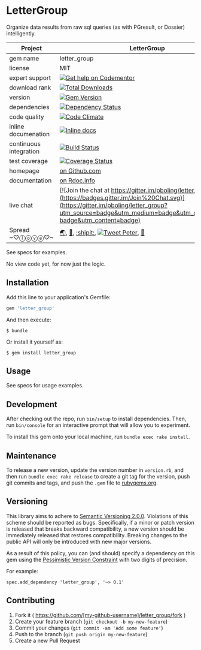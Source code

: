 # LetterGroup

Organize data results from raw sql queries (as with PGresult, or Dossier) intelligently.

| Project                 |  LetterGroup    |
|------------------------ | ----------------- |
| gem name                |  letter_group   |
| license                 |  MIT              |
| expert support          |  [![Get help on Codementor](https://cdn.codementor.io/badges/get_help_github.svg)](https://www.codementor.io/peterboling?utm_source=github&utm_medium=button&utm_term=peterboling&utm_campaign=github) |
| download rank               |  [![Total Downloads](https://img.shields.io/gem/rt/letter_group.svg)](https://rubygems.org/gems/letter_group) |
| version                 |  [![Gem Version](https://badge.fury.io/rb/letter_group.png)](http://badge.fury.io/rb/letter_group) |
| dependencies            |  [![Dependency Status](https://gemnasium.com/pboling/letter_group.png)](https://gemnasium.com/pboling/letter_group) |
| code quality            |  [![Code Climate](https://codeclimate.com/github/pboling/letter_group.png)](https://codeclimate.com/github/pboling/letter_group) |
| inline documenation     |  [![Inline docs](http://inch-ci.org/github/pboling/letter_group.png)](http://inch-ci.org/github/pboling/letter_group) |
| continuous integration  |  [![Build Status](https://secure.travis-ci.org/pboling/letter_group.png?branch=master)](https://travis-ci.org/pboling/letter_group) |
| test coverage           |  [![Coverage Status](https://coveralls.io/repos/pboling/letter_group/badge.png)](https://coveralls.io/r/pboling/letter_group) |
| homepage                |  [on Github.com][homepage] |
| documentation           |  [on Rdoc.info][documentation] |
| live chat               |  [![Join the chat at https://gitter.im/pboling/letter_group](https://badges.gitter.im/Join%20Chat.svg)](https://gitter.im/pboling/letter_group?utm_source=badge&utm_medium=badge&utm_campaign=pr-badge&utm_content=badge) |
| Spread ~♡ⓛⓞⓥⓔ♡~      |  [🌏](https://about.me/peter.boling), [👼](https://angel.co/peter-boling), [:shipit:](http://coderwall.com/pboling), [![Tweet Peter](https://img.shields.io/twitter/follow/galtzo.svg?style=social&label=Follow)](http://twitter.com/galtzo), [🌹](https://nationalprogressiveparty.org) |

[semver]: http://semver.org/
[pvc]: http://docs.rubygems.org/read/chapter/16#page74
[railsbling]: http://www.railsbling.com
[peterboling]: http://www.peterboling.com
[coderbits]: https://coderbits.com/pboling
[coderwall]: http://coderwall.com/pboling
[documentation]: http://rdoc.info/github/pboling/letter_group/frames
[homepage]: https://github.com/pboling/letter_group

See specs for examples.

No view code yet, for now just the logic.

## Installation

Add this line to your application's Gemfile:

```ruby
gem 'letter_group'
```

And then execute:

    $ bundle

Or install it yourself as:

    $ gem install letter_group

## Usage

See specs for usage examples.

## Development

After checking out the repo, run `bin/setup` to install dependencies. Then, run `bin/console` for an interactive prompt that will allow you to experiment.

To install this gem onto your local machine, run `bundle exec rake install`.

## Maintenance

To release a new version, update the version number in `version.rb`, and then run `bundle exec rake release` to create a git tag for the version, push git commits and tags, and push the `.gem` file to [rubygems.org](https://rubygems.org).

## Versioning

This library aims to adhere to [Semantic Versioning 2.0.0](http://semver.org/).
Violations of this scheme should be reported as bugs. Specifically,
if a minor or patch version is released that breaks backward
compatibility, a new version should be immediately released that
restores compatibility. Breaking changes to the public API will
only be introduced with new major versions.

As a result of this policy, you can (and should) specify a
dependency on this gem using the [Pessimistic Version Constraint](http://docs.rubygems.org/read/chapter/16#page74) with two digits of precision.

For example:

    spec.add_dependency 'letter_group', '~> 0.1'

## Contributing

1. Fork it ( https://github.com/[my-github-username]/letter_group/fork )
2. Create your feature branch (`git checkout -b my-new-feature`)
3. Commit your changes (`git commit -am 'Add some feature'`)
4. Push to the branch (`git push origin my-new-feature`)
5. Create a new Pull Request
